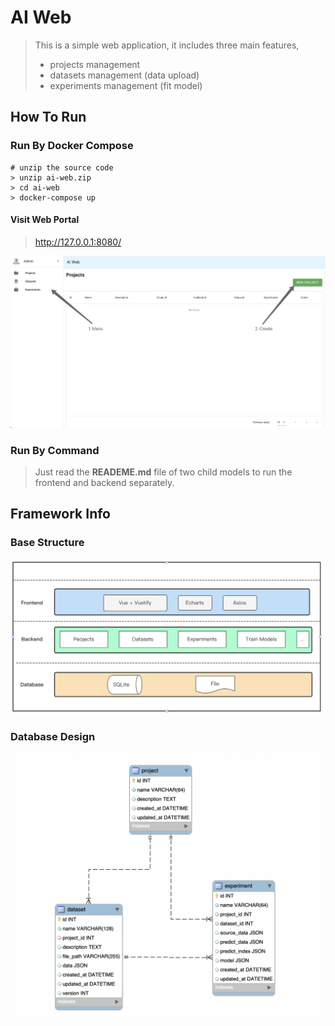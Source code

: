 # AI Web

> This is a simple web application, it includes three main features,
> - projects management
> - datasets management (data upload)
> - experiments management (fit model)

## How To Run

### Run By Docker Compose

```shell
# unzip the source code
> unzip ai-web.zip
> cd ai-web
> docker-compose up
```

#### Visit Web Portal

> http://127.0.0.1:8080/
 
![homepage](homepage.png)

### Run By Command

> Just read the **READEME.md** file of two child models to run the frontend and backend separately.

## Framework Info

### Base Structure

![database](structure.png)

### Database Design

![database](database.png)

